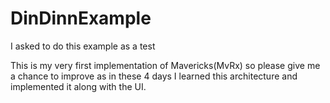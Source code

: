 # DinDinnExample
I asked to do this example as a test

This is my very first implementation of Mavericks(MvRx) so please give me a chance to improve as in these 4 days I learned this architecture and implemented it along with the UI.


